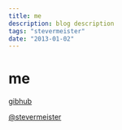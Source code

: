 ```yaml
---
title: me
description: blog description
tags: "stevermeister"
date: "2013-01-02"
---
```


# me

[gibhub](https://github.com/stevermeister)

[@stevermeister](https://twitter.com/stevermeister)

